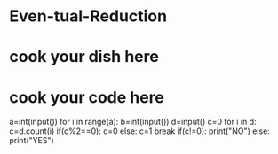 # Even-tual-Reduction
# cook your dish here
# cook your code here
a=int(input())
for i in range(a):
    b=int(input())
    d=input()
    c=0
    for i in d:
        c=d.count(i)
        if(c%2==0):
            c=0
        else:
            c=1
            break 
    if(c!=0):
        print("NO")
    else:
        print("YES")
